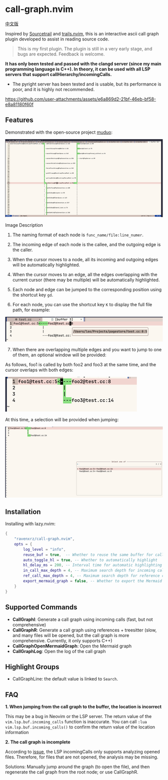 # call-graph.nvim

[中文版](https://github.com/ravenxrz/call-graph.nvim/blob/main/README_CN.md)

Inspired by [Sourcetrail](https://github.com/CoatiSoftware/Sourcetrail) and [trails.nvim](https://github.com/kontura/trails.nvim), this is an interactive ascii call graph plugin developed to assist in reading source code.

> This is my first plugin. The plugin is still in a very early stage, and bugs are expected. Feedback is welcome.

**It has only been tested and passed with the clangd server (since my main programming language is C++). In theory, it can be used with all LSP servers that support callHierarchy/incomingCalls.**

- The pyright server has been tested and is usable, but its performance is poor, and it is highly not recommended. 

<https://github.com/user-attachments/assets/e6a869d2-21bf-46eb-bf58-e8a81180f60f>

## Features

Demonstrated with the open-source project [muduo](https://github.com/chenshuo/muduo):

![](./pic/example.png)

Image Description

1. The naming format of each node is `func_name/file:line_numer`.

2. The incoming edge of each node is the callee, and the outgoing edge is the caller.

3. When the cursor moves to a node, all its incoming and outgoing edges will be automatically highlighted.

4. When the cursor moves to an edge, all the edges overlapping with the current cursor (there may be multiple) will be automatically highlighted.

5. Each node and edge can be jumped to the corresponding position using the shortcut key `gd`.

6. For each node, you can use the shortcut key `K` to display the full file path, for example:

<img src="./pic/show_full_path.png" alt="image-20250217212652672" style="zoom:50%;" />

7. When there are overlapping multiple edges and you want to jump to one of them, an optional window will be provided:


As follows, foo1 is called by both foo2 and foo3 at the same time, and the cursor overlaps with both edges:

<img src="./pic/cursor_overlap_multi_edge.png" alt="image-20250217213038893" style="zoom:50%;" />

At this time, a selection will be provided when jumping:

<img src="./pic/multi_edge_goto.png" alt="image-20250217213125179" style="zoom:50%;" />


## Installation

Installing with lazy.nvim:

```lua
{
    "ravenxrz/call-graph.nvim",
    opts = {
        log_level = "info",
        reuse_buf = true,  -- Whether to reuse the same buffer for call graphs generated multiple times
        auto_toggle_hl = true, -- Whether to automatically highlight
        hl_delay_ms = 200, -- Interval time for automatic highlighting
        in_call_max_depth = 4, -- Maximum search depth for incoming calls 
        ref_call_max_depth = 4, -- Maximum search depth for reference calls
        export_mermaid_graph = false, -- Whether to export the Mermaid graph
    }
}
```

## Supported Commands

- **CallGraphI**: Generate a call graph using incoming calls (fast, but not comprehensive)
- **CallGraphR**: Generate a call graph using references + treesitter (slow, and many files will be opened, but the call graph is more comprehensive. Currently, it only supports C++)
- **CallGraphOpenMermaidGraph**: Open the Mermaid graph
- **CallGraphLog**: Open the log of the call graph

## Highlight Groups

- CallGraphLine: the default value is linked to `Search`.


## FAQ

**1. When jumping from the call graph to the buffer, the location is incorrect**

This may be a bug in Neovim or the LSP server. The return value of the `vim.lsp.buf.incoming_calls` function is inaccurate. You can call `:lua vim.lsp.buf.incoming_calls()` to confirm the return value of the location information

**2. The call graph is incomplete**

According to [issue](https://github.com/clangd/clangd/issues/609), the LSP incomingCalls only supports analyzing opened files. Therefore, for files that are not opened, the analysis may be missing.

Solutions: Manually jump around the graph (to open the file), and then regenerate the call graph from the root node; or use CallGraphR.



